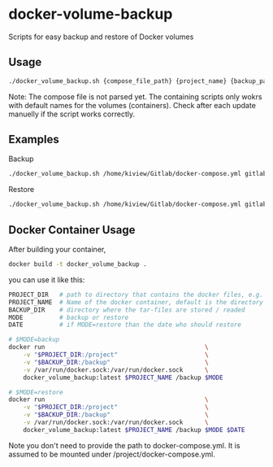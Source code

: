 # docker-volume-backup
Scripts for easy backup and restore of Docker volumes

## Usage

```bash
./docker_volume_backup.sh {compose_file_path} {project_name} {backup_path} {backup_or_restore} {restore_date}
```
Note: The compose file is not parsed yet. The containing scripts only wokrs with default names for the volumes (containers). Check after each update manuelly if the script works correctly.

## Examples

Backup

```bash
./docker_volume_backup.sh /home/kiview/Gitlab/docker-compose.yml gitlab $(pwd)/backup backup
```

Restore

```bash
./docker_volume_backup.sh /home/kiview/Gitlab/docker-compose.yml gitlab $(pwd)/backup restore 2016-10-19
```

## Docker Container Usage

After building your container,

```bash
docker build -t docker_volume_backup .
```

you can use it like this:

```bash
PROJECT_DIR   # path to directory that contains the docker files, e.g. docker-compose.yml, Dockerfile, ...
PROJECT_NAME  # Name of the docker container, default is the directory name where docker-compose.yml is stored
BACKUP_DIR    # directory where the tar-files are stored / readed
MODE          # backup or restore
DATE          # if MODE=restore than the date who should restore

# $MODE=backup
docker run                                            \
    -v "$PROJECT_DIR:/project"                        \
    -v "$BACKUP_DIR:/backup"                          \
    -v /var/run/docker.sock:/var/run/docker.sock      \
    docker_volume_backup:latest $PROJECT_NAME /backup $MODE

# $MODE=restore
docker run                                            \
    -v "$PROJECT_DIR:/project"                        \
    -v "$BACKUP_DIR:/backup"                          \
    -v /var/run/docker.sock:/var/run/docker.sock      \
    docker_volume_backup:latest $PROJECT_NAME /backup $MODE $DATE
```

Note you don't need to provide the path to docker-compose.yml. It is assumed to be mounted under /project/docker-compose.yml. 
